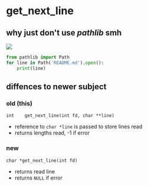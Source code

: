 # get_next_line

## why just don't use _pathlib_ smh

![](https://badge42.herokuapp.com/api/project/youkim/get_next_line)

```python
from pathlib import Path
for line in Path('README.md').open():
    print(line)
```

## diffences to newer subject

### old (this)

`int	get_next_line(int fd, char **line)`

- reference to `char *line` is passed to store lines read
- returns lengths read, -1 if error

### new

`char *get_next_line(int fd)`

- returns read line
- returns `NULL` if error

